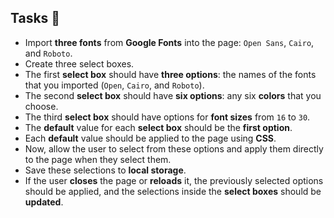 ## Tasks 🎯


- Import **three fonts** from **Google Fonts** into the page: `Open Sans`, `Cairo`, and `Roboto`.
- Create three select boxes.
- The first **select box** should have **three options**: the names of the fonts that you imported (`Open`, `Cairo`, and `Roboto`).
- The second **select box** should have **six options**: any six **colors** that you choose.
- The third **select box** should have options for **font sizes** from `16` to `30`.
- The **default** value for each **select box** should be the **first option**.
- Each **default** value should be applied to the page using **CSS**.
- Now, allow the user to select from these options and apply them directly to the page when they select them.
- Save these selections to **local storage**.
- If the user **closes** the page or **reloads** it, the previously selected options should be applied, and the selections inside the **select boxes** should be **updated**.
